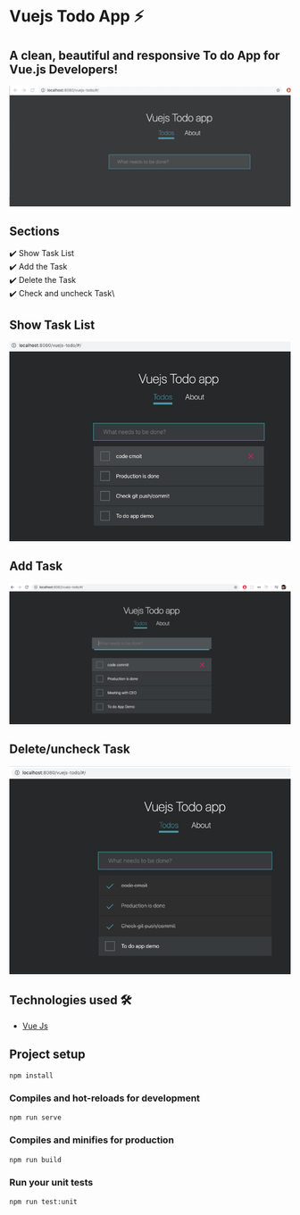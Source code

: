 # Vuejs Todo App  ⚡️

## A clean, beautiful and responsive To do App for Vue.js Developers!
![](demo.gif)


## Sections 
✔️ Show Task List\
✔️ Add the Task\
✔️ Delete the Task \
✔️ Check and uncheck Task\

## Show Task List
<p align="center"> 
  <kbd>
  	<a href="https://admiring-jennings-4c377a.netlify.app/" target="_blank">
		<img src="task_list.png"></img>
	</a>
  </kbd>
</p>


## Add Task
<p align="center"> 
  <kbd>
  	<a href="https://admiring-jennings-4c377a.netlify.app/" target="_blank">
		<img src="addtask.png"></img>
	</a>
  </kbd>
</p>


## Delete/uncheck Task
<p align="center"> 
  <kbd>
  	<a href="https://admiring-jennings-4c377a.netlify.app/" target="_blank">
		<img src="remove.png"></img>
	</a>
  </kbd>
</p>


## Technologies used 🛠️

- [Vue Js](https://vuejs.org/)


## Project setup
```
npm install
```

### Compiles and hot-reloads for development
```
npm run serve
```

### Compiles and minifies for production
```
npm run build
```

### Run your unit tests
```
npm run test:unit
```
